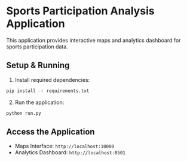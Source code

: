 # Sports Participation Analysis Application

This application provides interactive maps and analytics dashboard for sports participation data.

## Setup & Running

1. Install required dependencies:
```bash
pip install -r requirements.txt
```

2. Run the application:
```bash
python run.py
```

## Access the Application

- Maps Interface: `http://localhost:10000`
- Analytics Dashboard: `http://localhost:8501`
